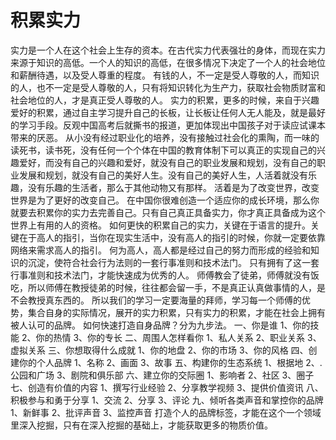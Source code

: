 # 积累实力

实力是一个人在这个社会上生存的资本。在古代实力代表强壮的身体，而现在实力来源于知识的高低。一个人的知识的高低，在很多情况下决定了一个人的社会地位和薪酬待遇，以及受人尊重的程度。
有钱的人，不一定是受人尊敬的人，而知识的人，也不一定是受人尊敬的人，只有将知识转化为生产力，获取社会物质财富和社会地位的人，才是真正受人尊敬的人。
实力的积累，更多的时候，来自于兴趣爱好的积累，通过自主学习提升自己的长板，让长板让任何人无人能及，就是最好的学习手段。反观中国高考后就撕书的报道，更加体现出中国孩子对于读应试课本带来的厌恶。
从小没有经过职业化的培养，没有接触过社会化的熏陶，而一味的读死书，读书死，没有任何一个个体在中国的教育体制下可以真正的实现自己的兴趣爱好，而没有自己的兴趣和爱好，就没有自己的职业发展和规划，没有自己的职业发展和规划，就没有自己的美好人生。没有自己的美好人生，人活着就没有乐趣，没有乐趣的生活者，那么于其他动物又有那样。
活着是为了改变世界，改变世界是为了更好的改变自己。
在中国你很难创造一个适应你的成长环境，那么你就要去积累你的实力去完善自己。只有自己真正具备实力，你才真正具备成为这个世界上有用的人的资格。
如何更快的积累自己的实力，关键在于语言的提升。关键在于高人的指引，当你在现实生活中，没有高人的指引的时候，你就一定要依靠网络来需求高人的指引。
何为高人，高人都是经过自己的努力而形成的经验和知识的沉淀，使符合社会行为法则的一套行事准则和技术法门。
只有拥有了这一套行事准则和技术法门，才能快速成为优秀的人。
师傅教会了徒弟，师傅就没有饭吃，所以师傅在教授徒弟的时候，往往都会留一手，不是真正认真做事情的人，是不会教授真东西的。
所以我们的学习一定要海量的拜师，学习每一个师傅的优势，集合自身的实际情况，展开的实力积累，只有实力的积累，才能在社会上拥有被人认可的品牌。
如何快速打造自身品牌？分为九步法。
一、你是谁
1、你的技能
2、你的热情
3、你的专长
二、周围人怎样看你
1、私人关系
2、职业关系
3、虚拟关系
三、你想取得什么成就
1、你的地盘
2、你的市场
3、你的风格
四、创建你的个人品牌
1、名称
2、画面
3、故事
五、构建你的生态系统
1、根据地
2、.公园和广场
3、剧院和俱乐部
六、建立你的交际圈
1、影响者
2、社区
3、圈子
七、创造有价值的内容
1、撰写行业经验
2、分享教学视频
3、提供价值资讯
八、积极参与和勇于分享
1、交流
2、分享
3、评论
九、倾听各类声音和掌控你的品牌
1、新鲜事
2、批评声音
3、监控声音
打造个人的品牌标签，才能在这个一个领域里深入挖掘，只有在深入挖掘的基础上，才能获取更多的物质价值。

